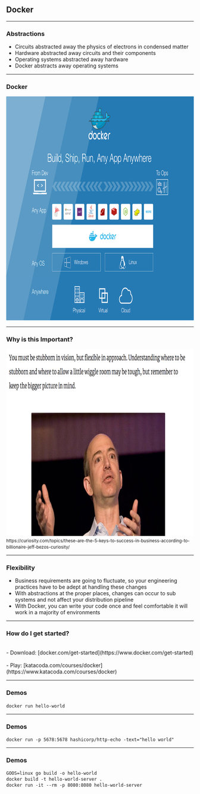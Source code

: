<!-- .slide: data-background="img/background-violet-orig.jpg" -->

## Docker

---
<!-- .slide: data-background="img/background-violet-orig.jpg" -->

### Abstractions

- Circuits abstracted away the physics of electrons in condensed matter <!-- .element: class="fragment" -->
- Hardware abstracted away circuits and their components <!-- .element: class="fragment" -->
- Operating systems abstracted away hardware             <!-- .element: class="fragment" -->
- Docker abstracts away operating systems                <!-- .element: class="fragment" -->

---
<!-- .slide: data-background="img/background-violet-orig.jpg" -->

### Docker

<img src="./img/docker-anywhere.png" height=600 style="background-color:white"> <!-- .element: class="fragment" -->

---
<!-- .slide: data-background="img/background-violet-orig.jpg" -->

### Why is this Important?

<div class="fragment">
  <img src="./img/bezos-stubborn-flexible.png" height=500 style="background-color:white">
  <small>https://curiosity.com/topics/these-are-the-5-keys-to-success-in-business-according-to-billionaire-jeff-bezos-curiosity/</small>
</div>

---
<!-- .slide: data-background="img/background-violet-orig.jpg" -->

### Flexibility

- Business requirements are going to fluctuate, so your engineering practices have to be adept at handling these changes  <!-- .element: class="fragment" -->
- With abstractions at the proper places, changes can occur to sub systems and not affect your distribution pipeline  <!-- .element: class="fragment" -->
- With Docker, you can write your code once and feel comfortable it will work in a majority of environments <!-- .element: class="fragment" -->

---
<!-- .slide: data-background="img/background-violet-orig.jpg" -->

### How do I get started?

<div class="fragment">
<br/>
- Download: [docker.com/get-started](https://www.docker.com/get-started)
</div>

<div class="fragment">
<br/>
- Play: [katacoda.com/courses/docker](https://www.katacoda.com/courses/docker)
</div>

---
<!-- .slide: data-background="img/background-violet-orig.jpg" -->

### Demos

    docker run hello-world

---
<!-- .slide: data-background="img/background-violet-orig.jpg" -->

### Demos

    docker run -p 5678:5678 hashicorp/http-echo -text="hello world"

---
<!-- .slide: data-background="img/background-violet-orig.jpg" -->

### Demos

    GOOS=linux go build -o hello-world
    docker build -t hello-world-server .
    docker run -it --rm -p 8080:8080 hello-world-server
